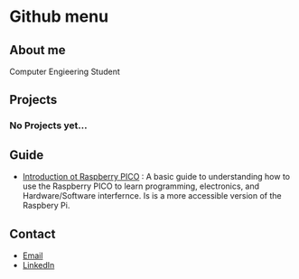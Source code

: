 
# Github menu

## About me
Computer Engieering Student

## Projects

### No Projects yet...



## Guide

- [Introduction ot Raspberry PICO](https://github.com/HumzaProfessional/Raspberry-pico-projects.github.io) : A basic guide to understanding how to use the Raspberry PICO to learn programming, electronics, and Hardware/Software interfernce. Is is a more accessible version of the Raspbery Pi.






## Contact
- [Email](humza4552professional@gmail.com)
- [LinkedIn](https://www.linkedin.com/in/humza-rana-762129258/)




